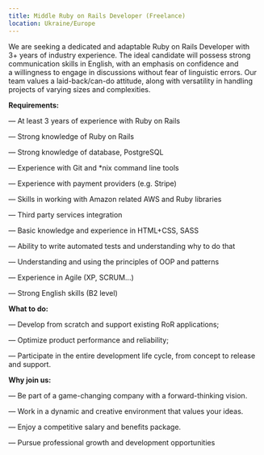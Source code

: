 ```yaml
---
title: Middle Ruby on Rails Developer (Freelance)
location: Ukraine/Europe
---
```

We are seeking a dedicated and adaptable Ruby on Rails Developer with 3+ years of industry experience. The ideal candidate will possess strong communication skills in English, with an emphasis on confidence and a willingness to engage in discussions without fear of linguistic errors. Our team values a laid-back/can-do attitude, along with versatility in handling projects of varying sizes and complexities.

**Requirements:**

— At least 3 years of experience with Ruby on Rails

— Strong knowledge of Ruby on Rails

— Strong knowledge of database, PostgreSQL

— Experience with Git and *nix command line tools

— Experience with payment providers (e.g. Stripe)

— Skills in working with Amazon related AWS and Ruby libraries

— Third party services integration

— Basic knowledge and experience in HTML+CSS, SASS

— Ability to write automated tests and understanding why to do that

— Understanding and using the principles of OOP and patterns

— Experience in Agile (XP, SCRUM...)

— Strong English skills (B2 level)

**What to do:**

— Develop from scratch and support existing RoR applications;

— Optimize product performance and reliability;

— Participate in the entire development life cycle, from concept to release and support.

**Why join us:**

— Be part of a game-changing company with a forward-thinking vision.

— Work in a dynamic and creative environment that values your ideas.

— Enjoy a competitive salary and benefits package.

— Pursue professional growth and development opportunities